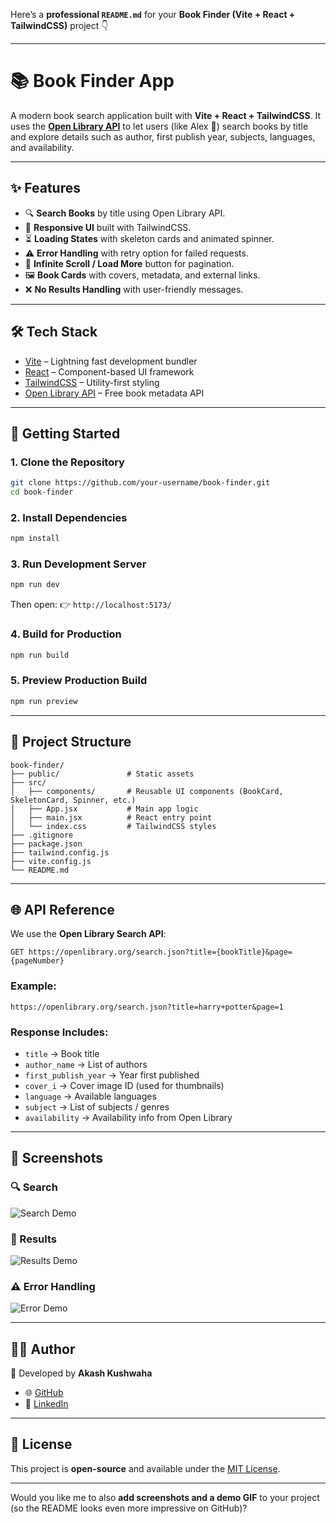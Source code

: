 Here’s a **professional `README.md`** for your **Book Finder (Vite + React + TailwindCSS)** project 👇

---

# 📚 Book Finder App

A modern book search application built with **Vite + React + TailwindCSS**.
It uses the **[Open Library API](https://openlibrary.org/developers/api)** to let users (like Alex 📖) search books by title and explore details such as author, first publish year, subjects, languages, and availability.

---

## ✨ Features

- 🔍 **Search Books** by title using Open Library API.
- 🎨 **Responsive UI** built with TailwindCSS.
- ⏳ **Loading States** with skeleton cards and animated spinner.
- ⚠️ **Error Handling** with retry option for failed requests.
- 📑 **Infinite Scroll / Load More** button for pagination.
- 🖼️ **Book Cards** with covers, metadata, and external links.
- ❌ **No Results Handling** with user-friendly messages.

---

## 🛠️ Tech Stack

- [Vite](https://vitejs.dev/) – Lightning fast development bundler
- [React](https://react.dev/) – Component-based UI framework
- [TailwindCSS](https://tailwindcss.com/) – Utility-first styling
- [Open Library API](https://openlibrary.org/developers/api) – Free book metadata API

---

## 🚀 Getting Started

### 1. Clone the Repository

```bash
git clone https://github.com/your-username/book-finder.git
cd book-finder
```

### 2. Install Dependencies

```bash
npm install
```

### 3. Run Development Server

```bash
npm run dev
```

Then open:
👉 `http://localhost:5173/`

### 4. Build for Production

```bash
npm run build
```

### 5. Preview Production Build

```bash
npm run preview
```

---

## 📂 Project Structure

```
book-finder/
├── public/               # Static assets
├── src/
│   ├── components/       # Reusable UI components (BookCard, SkeletonCard, Spinner, etc.)
│   ├── App.jsx           # Main app logic
│   ├── main.jsx          # React entry point
│   └── index.css         # TailwindCSS styles
├── .gitignore
├── package.json
├── tailwind.config.js
├── vite.config.js
└── README.md
```

---

## 🌐 API Reference

We use the **Open Library Search API**:

```http
GET https://openlibrary.org/search.json?title={bookTitle}&page={pageNumber}
```

### Example:

```
https://openlibrary.org/search.json?title=harry+potter&page=1
```

### Response Includes:

- `title` → Book title
- `author_name` → List of authors
- `first_publish_year` → Year first published
- `cover_i` → Cover image ID (used for thumbnails)
- `language` → Available languages
- `subject` → List of subjects / genres
- `availability` → Availability info from Open Library

---

## 📸 Screenshots

### 🔍 Search

![Search Demo](https://placehold.co/600x400?text=Search+Demo)

### 📑 Results

![Results Demo](https://placehold.co/600x400?text=Results+Demo)

### ⚠️ Error Handling

![Error Demo](https://placehold.co/600x400?text=Error+Demo)

---

## 🧑‍💻 Author

👋 Developed by **Akash Kushwaha**

- 🌐 [GitHub](https://github.com/akashkush7)
- 💼 [LinkedIn](https://www.linkedin.com/in/akash-satna/)

---

## 📜 License

This project is **open-source** and available under the [MIT License](LICENSE).

---

Would you like me to also **add screenshots and a demo GIF** to your project (so the README looks even more impressive on GitHub)?
